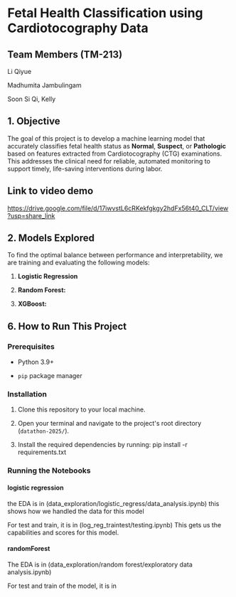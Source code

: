# Fetal Health Classification using Cardiotocography Data

## Team Members (TM-213)

Li Qiyue

Madhumita Jambulingam

Soon Si Qi, Kelly

## 1. Objective

The goal of this project is to develop a machine learning model that accurately classifies fetal health status as **Normal**, **Suspect**, or **Pathologic** based on features extracted from Cardiotocography (CTG) examinations. This addresses the clinical need for reliable, automated monitoring to support timely, life-saving interventions during labor.

## Link to video demo
https://drive.google.com/file/d/17iwvstL6cRKekfgkgy2hdFx56t40_CLT/view?usp=share_link


## 2. Models Explored

To find the optimal balance between performance and interpretability, we are training and evaluating the following models:

1. **Logistic Regression**

2. **Random Forest:**
 
3. **XGBoost:** 

## 6. How to Run This Project

### Prerequisites

* Python 3.9+

* `pip` package manager

### Installation

1. Clone this repository to your local machine.

2. Open your terminal and navigate to the project's root directory (`datathon-2025/`).

3. Install the required dependencies by running:
pip install -r requirements.txt

### Running the Notebooks

#### logistic regression
the EDA is in (data_exploration/logistic_regress/data_analysis.ipynb)
this shows how we handled the data for this model 

For test and train, it is in (log_reg_traintest/testing.ipynb)
This gets us the capabilities and scores for this model.

#### randomForest
The EDA is in (data_exploration/random forest/exploratory data analysis.ipynb)

For test and train of the model, it is in 








